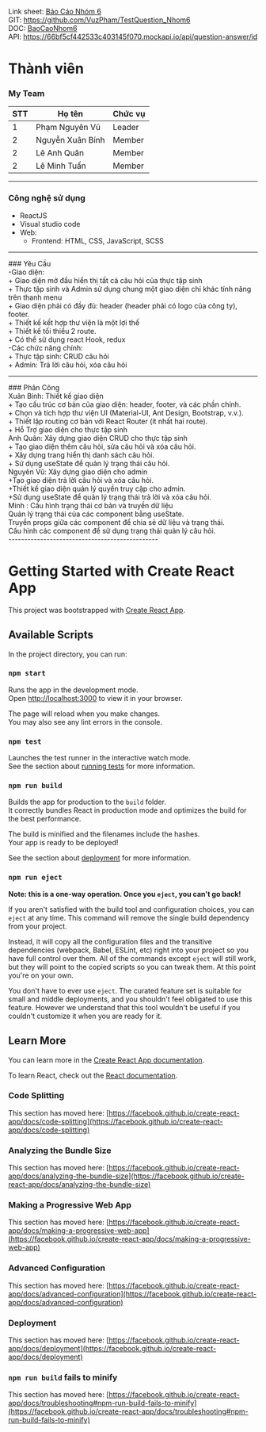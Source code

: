 Link sheet: [Báo Cáo Nhóm 6](https://docs.google.com/spreadsheets/d/119bNqV_IazycFBhkVsnMN8nDOzaW4BvZleZ-f1Xn3NU/edit?hl=vi&gid=0#gid=0)
<br/>
GIT: https://github.com/VuzPham/TestQuestion_Nhom6
<br/>
DOC: [BaoCaoNhom6](https://docs.google.com/spreadsheets/d/119bNqV_IazycFBhkVsnMN8nDOzaW4BvZleZ-f1Xn3NU/edit?hl=vi&gid=0#gid=0)
<br/>
API: https://66bf5cf442533c403145f070.mockapi.io/api/question-answer/id


# Thành viên
<h3>My Team  </h3>

| STT | Họ tên | Chức vụ  |
|----------------|--------------------|--------------------|
|  1  |  Phạm Nguyên Vũ  |   Leader  |
|  2  |  Nguyễn Xuân Bính  |   Member  |
|  2  |  Lê Anh Quân  |   Member  |
|  2  |  Lê Minh Tuấn  |   Member  |

-----------------------------------------------
### Công nghệ sử dụng </br>
 - ReactJS </br>
 - Visual studio code </br>
 - Web:</br>
  	+ Frontend: HTML, CSS, JavaScript, SCSS</br>
-----------------------------------------------
</p>
### Yêu Cầu</br>
-Giao diện:</br>
  + Giao diện mở đầu hiển thị tất cả câu hỏi của thực tập sinh</br>
  + Thực tập sinh và Admin sử dụng chung một giao diện chỉ khác tính năng trên thanh menu</br>
  + Giao diện phải có đầy đủ: header (header phải có logo của công ty), footer.</br>
  + Thiết kế kết hợp thư viện là một lợi thế</br>
  + Thiết kế tối thiểu 2 route.</br>
  + Có thể sử dụng react Hook, redux</br>
-Các chức năng chính:</br>
  + Thực tập sinh: CRUD câu hỏi</br>
  + Admin: Trả lời câu hỏi, xóa câu hỏi</br>

-----------------------------------------------
</p>
### Phân Công</br>
Xuân Bính: Thiết kế giao diện</br>
  + Tạo cấu trúc cơ bản của giao diện: header, footer, và các phần chính.</br>
  + Chọn và tích hợp thư viện UI (Material-UI, Ant Design, Bootstrap, v.v.).</br>
  + Thiết lập routing cơ bản với React Router (ít nhất hai route).</br>
  + Hỗ Trợ giao diện cho thực tập sinh</br>
Anh Quân: Xây dựng giao diện CRUD cho thực tập sinh</br>
  + Tạo giao diện thêm câu hỏi, sửa câu hỏi và xóa câu hỏi.</br>
  + Xây dựng trang hiển thị danh sách câu hỏi.</br>
  + Sử dụng useState để quản lý trạng thái câu hỏi.</br>
Nguyên Vũ: Xây dựng giao diện cho admin</br>
  +Tạo giao diện trả lời câu hỏi và xóa câu hỏi.</br>
  +Thiết kế giao diện quản lý quyền truy cập cho admin.</br>
  +Sử dụng useState để quản lý trạng thái trả lời và xóa câu hỏi.</br>
Minh : Cấu hình trạng thái cơ bản và truyền dữ liệu</br>
  Quản lý trạng thái của các component bằng useState.</br>
  Truyền props giữa các component để chia sẻ dữ liệu và trạng thái.</br>
  Cấu hình các component để sử dụng trạng thái quản lý câu hỏi.</br>
-----------------------------------------------

# Getting Started with Create React App

This project was bootstrapped with [Create React App](https://github.com/facebook/create-react-app).

## Available Scripts

In the project directory, you can run:

### `npm start`

Runs the app in the development mode.\
Open [http://localhost:3000](http://localhost:3000) to view it in your browser.

The page will reload when you make changes.\
You may also see any lint errors in the console.

### `npm test`

Launches the test runner in the interactive watch mode.\
See the section about [running tests](https://facebook.github.io/create-react-app/docs/running-tests) for more information.

### `npm run build`

Builds the app for production to the `build` folder.\
It correctly bundles React in production mode and optimizes the build for the best performance.

The build is minified and the filenames include the hashes.\
Your app is ready to be deployed!

See the section about [deployment](https://facebook.github.io/create-react-app/docs/deployment) for more information.

### `npm run eject`

**Note: this is a one-way operation. Once you `eject`, you can't go back!**

If you aren't satisfied with the build tool and configuration choices, you can `eject` at any time. This command will remove the single build dependency from your project.

Instead, it will copy all the configuration files and the transitive dependencies (webpack, Babel, ESLint, etc) right into your project so you have full control over them. All of the commands except `eject` will still work, but they will point to the copied scripts so you can tweak them. At this point you're on your own.

You don't have to ever use `eject`. The curated feature set is suitable for small and middle deployments, and you shouldn't feel obligated to use this feature. However we understand that this tool wouldn't be useful if you couldn't customize it when you are ready for it.

## Learn More

You can learn more in the [Create React App documentation](https://facebook.github.io/create-react-app/docs/getting-started).

To learn React, check out the [React documentation](https://reactjs.org/).

### Code Splitting

This section has moved here: [https://facebook.github.io/create-react-app/docs/code-splitting](https://facebook.github.io/create-react-app/docs/code-splitting)

### Analyzing the Bundle Size

This section has moved here: [https://facebook.github.io/create-react-app/docs/analyzing-the-bundle-size](https://facebook.github.io/create-react-app/docs/analyzing-the-bundle-size)

### Making a Progressive Web App

This section has moved here: [https://facebook.github.io/create-react-app/docs/making-a-progressive-web-app](https://facebook.github.io/create-react-app/docs/making-a-progressive-web-app)

### Advanced Configuration

This section has moved here: [https://facebook.github.io/create-react-app/docs/advanced-configuration](https://facebook.github.io/create-react-app/docs/advanced-configuration)

### Deployment

This section has moved here: [https://facebook.github.io/create-react-app/docs/deployment](https://facebook.github.io/create-react-app/docs/deployment)

### `npm run build` fails to minify

This section has moved here: [https://facebook.github.io/create-react-app/docs/troubleshooting#npm-run-build-fails-to-minify](https://facebook.github.io/create-react-app/docs/troubleshooting#npm-run-build-fails-to-minify)

